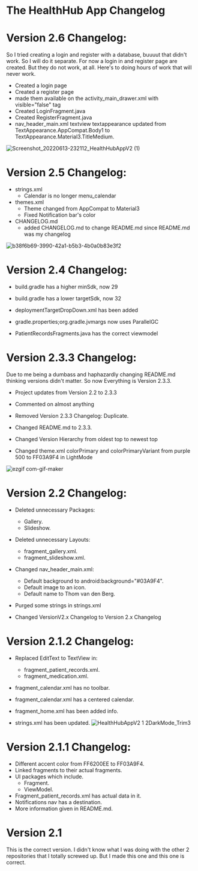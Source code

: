 # The HealthHub App Changelog

# Version 2.6 Changelog:

So I tried creating a login and register with a database, buuuut that didn't work. So I will do it separate. For now a login in and register page are created.
But they do not work, at all. Here's to doing hours of work that will never work.
- Created a login page
- Created a register page
- made them available on the activity_main_drawer.xml with visible="false" tag
- Created LoginFragment.java
- Created RegisterFragment.java
- nav_header_main.xml textview textappearance updated from TextAppearance.AppCompat.Body1 to TextAppearance.Material3.TitleMedium.

![Screenshot_20220613-232112_HealthHubAppV2 (1)](https://user-images.githubusercontent.com/68126304/173448112-dc93f3e6-bf37-4b11-92f4-e7765b1e0193.jpg)

# Version 2.5 Changelog:

- strings.xml
	- Calendar is no longer menu_calendar
- themes.xml
	- Theme changed from AppCompat to Material3
	- Fixed Notification bar's color
- CHANGELOG.md
  - added CHANGELOG.md to change README.md since README.md was my changelog
	
![b38f6b69-3990-42a1-b5b3-4b0a0b83e3f2](https://user-images.githubusercontent.com/68126304/172701603-cacf3ed5-530b-4efc-8c1c-2a723d66c979.jpg)

# Version 2.4 Changelog:

- build.gradle has a higher minSdk, now 29
- build.gradle has a lower targetSdk, now 32
- deploymentTargetDropDown.xml has been added
- gradle.properties;org.gradle.jvmargs now uses ParallelGC

- PatientRecordsFragments.java has the correct viewmodel

# Version 2.3.3 Changelog:

Due to me being a dumbass and haphazardly changing README.md thinking versions didn't matter.
So now Everything is Version 2.3.3.

- Project updates from Version 2.2 to 2.3.3
- Commented on almost anything
- Removed Version 2.3.3 Changelog: Duplicate.
- Changed README.md to 2.3.3.
- Changed Version Hierarchy from oldest top to newest top

- Changed theme.xml colorPrimary and colorPrimaryVariant from purple 500 to FF03A9F4 in LightMode

![ezgif com-gif-maker](https://user-images.githubusercontent.com/68126304/171287251-4ce4c6ac-10cd-4fac-9189-cb1dce163b04.gif)


# Version 2.2 Changelog: 

- Deleted unnecessary Packages:
  - Gallery.
  - Slideshow.

- Deleted unnecessary Layouts:
  - fragment_gallery.xml.
  - fragment_slideshow.xml.

- Changed nav_header_main.xml:
  - Default background to android:background="#03A9F4".
  - Default image to an icon.
  - Default name to Thom van den Berg.

- Purged some strings in strings.xml

- Changed VersionV2.x Changelog to Version 2.x Changelog


# Version 2.1.2 Changelog:                                                                                                                                           
                                                                                                                                                                    
- Replaced EditText to TextView in:
  - fragment_patient_records.xml.                                                                                                                                 
  - fragment_medication.xml.

- fragment_calendar.xml has no toolbar.
- fragment_calendar.xml has a centered calendar.
                                                                                                                                                                    
- fragment_home.xml has been added info.
- strings.xml has been updated.
![HealthHubAppV2 1 2DarkMode_Trim3](https://user-images.githubusercontent.com/68126304/171278746-901a6ace-e1c7-4c25-9c46-d0ec17832163.gif)



# Version 2.1.1 Changelog:
                                                                                                                                                                    
                                                                                                                                                                    
- Different accent color from FF6200EE to FF03A9F4.
- Linked fragments to their actual fragments.
- UI packages which include. 
    - Fragment.                                                                                                                                                      
    - ViewModel.
- Fragment_patient_records.xml has actual data in it.
- Notifications nav has a destination.
- More information given in README.md.

# Version 2.1                                                                                                                                                         
                                                                                                                                                                    
This is the correct version. I didn't know what I was doing with the other 2 repositories that I totally screwed up. But I made this one and this one is correct.

